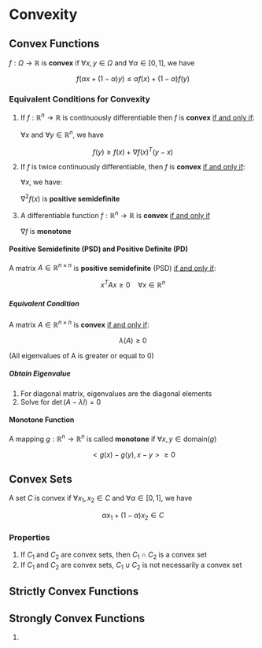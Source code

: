 # Convexity



## Convex Functions

$f: \Omega \to \mathbb R$ is **convex** if $\forall x, y \in \Omega$ and $\forall \alpha \in [0, 1]$, we have

$$
f(\alpha x + (1-\alpha) y ) \le \alpha f(x) + (1-\alpha)f(y)
$$

### Equivalent Conditions for Convexity

1. If $f: \mathbb R^n \to \mathbb R$ is continuously differentiable then $f$ is **convex** <u>if and only if</u>:

   $\forall x$ and $\forall y\in \mathbb R^n$, we have
   
$$
f(y) \ge f(x) + \nabla f(x)^T (y-x)
$$

2. If $f$ is twice continuously differentiable, then $f$ is **convex** <u>if and only if</u>:

   $\forall x$, we have:

   $\nabla^2 f(x)$ is **positive semidefinite**

3. A differentiable function $f: \mathbb R^n \to \mathbb R$ is **convex** <u>if and only if</u>

   $\nabla f$ is **monotone**

#### Positive Semidefinite (PSD) and Positive Definite (PD)

A matrix $A \in \mathbb R ^{n\times n}$ is **positive semidefinite** (PSD) <u>if and only if</u>:

$$
x^T Ax\ge 0 \ \ \ \ \forall x\in \mathbb R^n
$$

##### Equivalent Condition

A matrix $A \in \mathbb R ^{n\times n}$ is **convex** <u>if and only if</u>:

$$
\lambda(A) \ge 0
$$

(All eigenvalues of A is greater or equal to 0)



##### Obtain Eigenvalue

1. For diagonal matrix, eigenvalues are the diagonal elements
2. Solve for $\det(A-\lambda I) = 0$



#### Monotone Function

A mapping $g: \mathbb R^n \to \mathbb R^n$ is called **monotone** if $\forall x, y \in \text{domain} (g)$

$$
<g(x) - g(y), x-y> \ge 0
$$


## Convex Sets

A set $C$ is convex if $\forall x_1, x_2 \in C$ and $\forall \alpha\in [0, 1]$, we have

$$
\alpha x_1 + (1-\alpha)x_2 \in C
$$

### Properties

1. If $C_1$ and $C_2$ are convex sets, then $C_1 \cap C_2$ is a convex set
2. If $C_1$ and $C_2$ are convex sets,  $C_1 \cup C_2$ is not necessarily a convex set



## Strictly Convex Functions



## Strongly Convex Functions



1. 